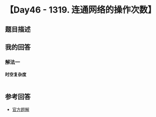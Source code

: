 # 【Day46 - 1319. 连通网络的操作次数】

## 题目描述

> 

## 我的回答

### 解法一

#### 时空复杂度

```js

```



## 参考回答

- [官方题解](https://github.com/leetcode-pp/91alg-1/issues/73#issuecomment-659894442)

